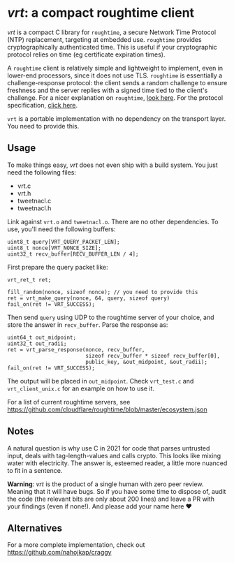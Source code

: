 # _vrt_: a compact roughtime client

_vrt_ is a compact C library for `roughtime`, a secure Network Time Protocol (NTP) replacement,
targeting at embedded use. `roughtime` provides cryptographically authenticated time.
This is useful if your cryptographic protocol relies on time (eg certificate expiration times).

A `roughtime` client is relatively simple and lightweight to implement,
even in lower-end processors, since it does not use TLS.
`roughtime` is essentially a challenge-response protocol:
the client sends a random challenge to ensure freshness
and the server replies with a signed time tied to the
client's challenge.
For a nicer explanation on `roughtime`,
[look here](https://roughtime.googlesource.com/roughtime/#roughtime-1).
For the protocol specification,
[click here](https://roughtime.googlesource.com/roughtime/+/HEAD/PROTOCOL.md).

`vrt` is a portable implementation with no dependency on the transport layer.
You need to provide this.

## Usage

To make things easy, _vrt_ does not even ship with
a build system. You just need the following files:

* vrt.c
* vrt.h
* tweetnacl.c
* tweetnacl.h

Link against `vrt.o` and `tweetnacl.o`. There are no
other dependencies. To use,
you'll need the following buffers:

```
uint8_t query[VRT_QUERY_PACKET_LEN];
uint8_t nonce[VRT_NONCE_SIZE];
uint32_t recv_buffer[RECV_BUFFER_LEN / 4];
```

First prepare the query packet like:
```
vrt_ret_t ret;

fill_random(nonce, sizeof nonce); // you need to provide this
ret = vrt_make_query(nonce, 64, query, sizeof query)
fail_on(ret != VRT_SUCCESS);
```

Then send `query` using UDP to the roughtime server of your choice,
and store the answer in `recv_buffer`. Parse the response
as:

```
uint64_t out_midpoint;
uint32_t out_radii;
ret = vrt_parse_response(nonce, recv_buffer,
                         sizeof recv_buffer * sizeof recv_buffer[0],
                         public_key, &out_midpoint, &out_radii);
fail_on(ret != VRT_SUCCESS);
```

The output will be placed in `out_midpoint`. Check `vrt_test.c` and `vrt_client_unix.c` for an example on how to use it.

For a list of current roughtime servers, see
https://github.com/cloudflare/roughtime/blob/master/ecosystem.json

## Notes

A natural question is why use C in 2021 for code that parses untrusted input,
deals with tag-length-values and calls crypto. This looks like mixing water
with electricity. The answer is, esteemed reader, a little more nuanced to
fit in a sentence.

**Warning**: _vrt_ is the product of a single human with zero peer review.
Meaning that it will have bugs. So if you have some time to dispose of,
audit the code (the relevant bits are only about 200 lines) and leave
a PR with your findings (even if none!). And please add your name here ❤️

## Alternatives

For a more complete implementation, check out https://github.com/nahojkap/craggy